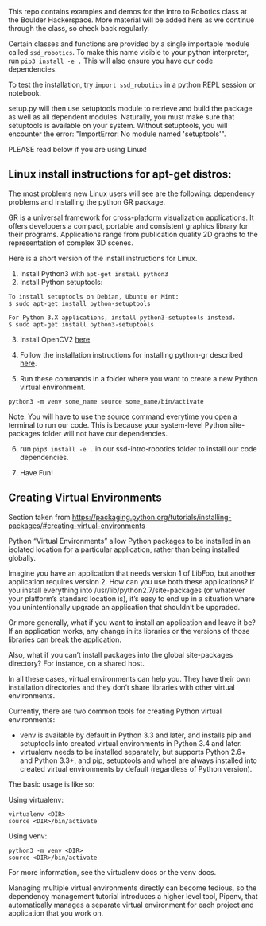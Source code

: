 This repo contains examples and demos for the Intro to Robotics class at the Boulder Hackerspace. More material will be added here as we continue through the class, so check back regularly.


Certain classes and functions are provided by a single importable module called `ssd_robotics`. To make this name visible to your python interpreter, run `pip3 install -e .` This will also ensure you have our code dependencies.

To test the installation, try `import ssd_robotics` in a python REPL session or notebook.


setup.py will then use setuptools module to retrieve and build the package as well as all dependent modules. Naturally, you must make sure that setuptools is available on your system. Without setuptools, you will encounter the error: "ImportError: No module named 'setuptools'".

PLEASE read below if you are using Linux!

Linux install instructions for apt-get distros:
--------------------

The most problems new Linux users will see are the following: dependency problems and installing the python GR package. 

GR is a universal framework for cross-platform visualization applications. It offers developers a compact, portable and consistent graphics library for their programs. Applications range from publication quality 2D graphs to the representation of complex 3D scenes.

Here is a short version of the install instructions for Linux.

1. Install Python3 with `apt-get install python3`
2. Install Python setuptools:

```
To install setuptools on Debian, Ubuntu or Mint:
$ sudo apt-get install python-setuptools

For Python 3.X applications, install python3-setuptools instead.
$ sudo apt-get install python3-setuptools 
```


3. Install OpenCV2 [here](https://www.pyimagesearch.com/2016/10/24/ubuntu-16-04-how-to-install-opencv/)


4. Follow the installation instructions for installing python-gr described [here](https://software.opensuse.org/download.html?project=science:gr-framework&package=python-gr).

5. Run these commands in a folder where you want to create a new Python virtual environment.

`python3 -m venv some_name
source some_name/bin/activate`

Note: You will have to use the source command everytime you open a terminal to run our code.  This is because your system-level Python site-packages folder will not have our dependencies.

6. run `pip3 install -e .` in our ssd-intro-robotics folder to install our code dependencies.

7. Have Fun!

## Creating Virtual Environments

Section taken from https://packaging.python.org/tutorials/installing-packages/#creating-virtual-environments

Python “Virtual Environments” allow Python packages to be installed in an isolated location for a particular application, rather than being installed globally.

Imagine you have an application that needs version 1 of LibFoo, but another application requires version 2. How can you use both these applications? If you install everything into /usr/lib/python2.7/site-packages (or whatever your platform’s standard location is), it’s easy to end up in a situation where you unintentionally upgrade an application that shouldn’t be upgraded.

Or more generally, what if you want to install an application and leave it be? If an application works, any change in its libraries or the versions of those libraries can break the application.

Also, what if you can’t install packages into the global site-packages directory? For instance, on a shared host.

In all these cases, virtual environments can help you. They have their own installation directories and they don’t share libraries with other virtual environments.

Currently, there are two common tools for creating Python virtual environments:

- venv is available by default in Python 3.3 and later, and installs pip and setuptools into created virtual environments in Python 3.4 and later.
- virtualenv needs to be installed separately, but supports Python 2.6+ and Python 3.3+, and pip, setuptools and wheel are always installed into created virtual environments by default (regardless of Python version).

The basic usage is like so:

Using virtualenv:

```
virtualenv <DIR>
source <DIR>/bin/activate
```

Using venv:

```
python3 -m venv <DIR>
source <DIR>/bin/activate
```
For more information, see the virtualenv docs or the venv docs.

Managing multiple virtual environments directly can become tedious, so the dependency management tutorial introduces a higher level tool, Pipenv, that automatically manages a separate virtual environment for each project and application that you work on.
